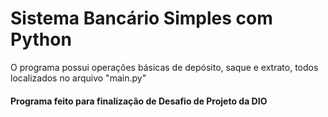 # Sistema Bancário Simples com Python

O programa possui operações básicas de depósito, saque e extrato, todos localizados no arquivo "main.py"

#### Programa feito para finalização de Desafio de Projeto da DIO
